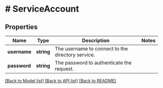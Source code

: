 # # ServiceAccount

## Properties

Name | Type | Description | Notes
------------ | ------------- | ------------- | -------------
**username** | **string** | The username to connect to the directory service. |
**password** | **string** | The password to authenticate the request. |

[[Back to Model list]](../../README.md#models) [[Back to API list]](../../README.md#endpoints) [[Back to README]](../../README.md)
